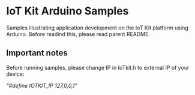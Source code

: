 # IoT Kit Arduino Samples

Samples illustrating application development on the IoT Kit platform using Arduino. 
Before readind this, please read parent README.

## Important notes

Before running samples, please change IP in IoTkit.h to external IP of your device:

*"#define IOTKIT_IP 127,0,0,1"*

